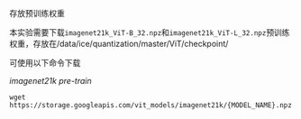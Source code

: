 存放预训练权重

本实验需要下载`imagenet21k_ViT-B_32.npz`和`imagenet21k_ViT-L_32.npz`预训练权重，存放在/data/ice/quantization/master/ViT/checkpoint/

可使用以下命令下载

*imagenet21k pre-train*
```
wget https://storage.googleapis.com/vit_models/imagenet21k/{MODEL_NAME}.npz
```
